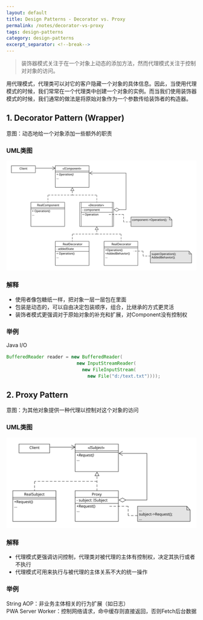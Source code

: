 ```yaml
---
layout: default
title: Design Patterns - Decorator vs. Proxy
permalink: /notes/decorator-vs-proxy
tags: design-patterns
category: design-patterns
excerpt_separator: <!--break-->
---
```


> 装饰器模式关注于在一个对象上动态的添加方法，然而代理模式关注于控制对对象的访问。   

用代理模式，代理类可以对它的客户隐藏一个对象的具体信息。因此，当使用代理模式的时候，我们常常在一个代理类中创建一个对象的实例。而当我们使用装饰器模式的时候，我们通常的做法是将原始对象作为一个参数传给装饰者的构造器。
<!--break-->

## 1. Decorator Pattern (Wrapper)

意图：动态地给一个对象添加一些额外的职责   

### UML类图   
![Decorator Pattern UML](/assets/images/designpattern/decorator%20pattern.svg "Decorator Pattern UML")   

### 解释   
* 使用者像包糖纸一样，把对象一层一层包在里面   
* 包装是动态的，可以自由决定包装顺序，组合，比继承的方式更灵活
* 装饰者模式更强调对于原始对象的补充和扩展，对Component没有控制权

### 举例
Java I/O   

```java
BufferedReader reader = new BufferedReader(
                          new InputStreamReader(
                            new FileInputStream(
                              new File("d:/text.txt"))));
```

## 2. Proxy Pattern

意图：为其他对象提供一种代理以控制对这个对象的访问   

### UML类图   
![Proxy Pattern UML](/assets/images/designpattern/proxy%20pattern.svg "Proxy Pattern UML")  

### 解释   
* 代理模式更强调访问控制，代理类对被代理的主体有控制权，决定其执行或者不执行
* 代理模式可用来执行与被代理的主体关系不大的统一操作

### 举例
String AOP：非业务主体相关的行为扩展（如日志）   
PWA Server Worker：控制网络请求，命中缓存则直接返回，否则Fetch后台数据
